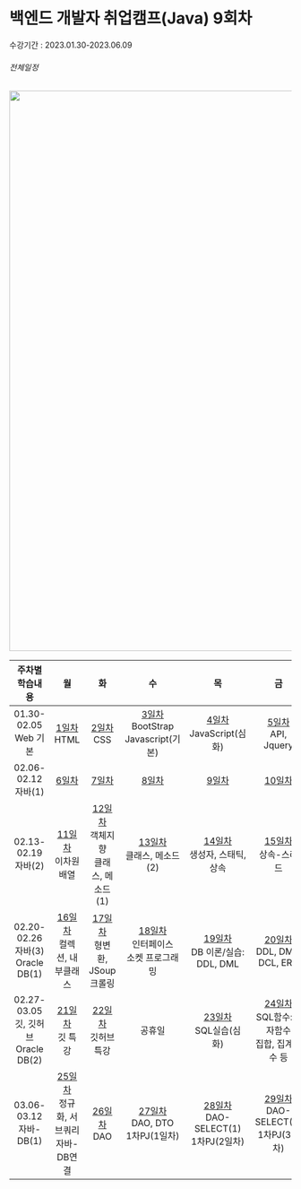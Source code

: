 # 백엔드 개발자 취업캠프(Java) 9회차

수강기간 : 2023.01.30-2023.06.09

###### 전체일정

<p align="center"><img src="https://user-images.githubusercontent.com/64455378/216013862-56405f8a-7ded-4132-aac7-200a8ea3317e.PNG" width=1000> </p>


|주차별 학습내용|월|화|수|목|금|토|
|:---:|:---:|:---:|:---:|:---:|:---:|:---:|
|01.30-02.05<br>Web 기본|[1일차](./day01/day01.md)<br>HTML|[2일차](./day02/day02.md)<br>CSS|[3일차](./day03/day03.md)<br>BootStrap<br>Javascript(기본)|[4일차](./day04/day04.md)<br>JavaScript(심화)|[5일차](./day05/day05.md)<br>API, Jquery||
|02.06-02.12<br>자바(1)|[6일차](./day06/day06.md)|[7일차](./day07/day07.md)|[8일차](./day08/day08.md)|[9일차](./day09/day09.md)|[10일차](./day10/day10.md)||
|02.13-02.19<br>자바(2)|[11일차](./day11/day11.md)<br>이차원배열|[12일차](./day12/day12.md)<br>객체지향<br>클래스, 메소드(1)|[13일차](./day13/day13.md)<br>클래스, 메소드(2)|[14일차](./day14/day14.md)<br>생성자, 스태틱, 상속|[15일차](./day15/day15.md)<br>상속-스레드||
|02.20-02.26<br>자바(3)<br>Oracle DB(1)|[16일차](./day16/day16.md)<br>컬렉션, 내부클래스|[17일차](./day17/day17.md)<br>형변환, JSoup 크롤링|[18일차](./day18/day18.md)<br>인터페이스<br>소켓 프로그래밍|[19일차](./day19/day19.md)<br>DB 이론/실습:<br>DDL, DML|[20일차](./day20/day20.md)<br>DDL, DML, DCL, ERD|
|02.27-03.05<br>깃, 깃허브<br>Oracle DB(2)|[21일차](./day21/day21.md)<br>깃 특강|[22일차](./day22/day22.md)<br>깃허브 특강|공휴일|[23일차](./day23/day23.md)<br>SQL실습(심화)|[24일차](./day24/day24.md)<br>SQL함수:문자함수<br>집합, 집계함수 등||
|03.06-03.12<br>자바-DB(1)|[25일차](./day25/day25.md)<br>정규화, 서브쿼리<br>자바-DB연결|[26일차](./day26/day26.md)<br>DAO|[27일차](./day27/day27.md)<br>DAO, DTO<br>1차PJ(1일차)|[28일차](./day28/day28.md)<br>DAO-SELECT(1)<br>1차PJ(2일차)|[29일차](./day29/day29.md)<br>DAO-SELECT(2)<br>1차PJ(3일차)||
